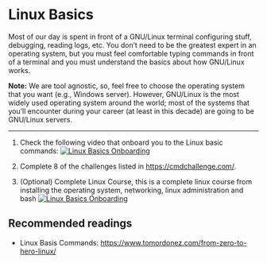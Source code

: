 # Linux Basics

Most of our day is spent in front of a GNU/Linux terminal configuring stuff, debugging, reading logs, etc. You don’t need to be the greatest expert in an operating system, but you must feel comfortable typing commands in front of a terminal and you must understand the basics about how GNU/Linux works.  

 
**Note:** We are tool agnostic, so, feel free to choose the operating system that you want (e.g., Windows server). However, GNU/Linux is the most widely used operating system around the world; most of the systems that you’ll encounter during your career (at least in this decade) are going to be GNU/Linux servers. 

---
1. Check the following video that onboard you to the Linux basic commands:
[![Linux Basics Onboarding](https://img.youtube.com/vi/jDJi5jCe33A/0.jpg)](https://www.youtube.com/watch?v=jDJi5jCe33A)


2. Complete 8 of the challenges listed in  https://cmdchallenge.com/.  

3. (Optional) Complete Linux Course, this is a complete linux course from installing the operating system, networking, linux administration and bash
[![Linux Basics Onboarding](https://img.youtube.com/vi/wBp0Rb-ZJak/0.jpg)](https://www.youtube.com/watch?v=wBp0Rb-ZJak)




## Recommended readings

- Linux Basis Commands: https://www.tomordonez.com/from-zero-to-hero-linux/